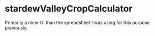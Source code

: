 # stardewValleyCropCalculator
Primarily a nicer UI than the spreadsheet I was using for this purpose previously.
